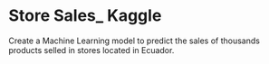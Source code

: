 # Store Sales_ Kaggle
Create a Machine Learning model to predict the sales of thousands products selled in stores located in Ecuador.
